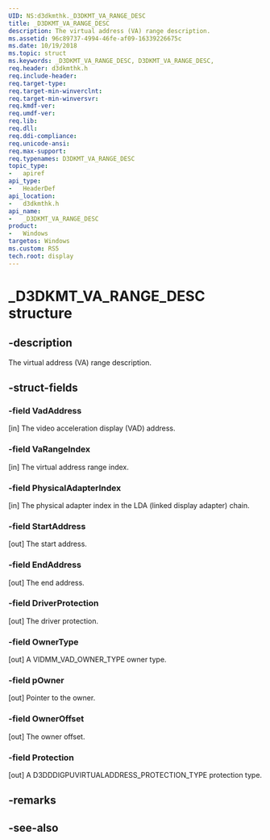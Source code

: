 ```yaml
---
UID: NS:d3dkmthk._D3DKMT_VA_RANGE_DESC
title: _D3DKMT_VA_RANGE_DESC
description: The virtual address (VA) range description.
ms.assetid: 96c89737-4994-46fe-af09-16339226675c
ms.date: 10/19/2018
ms.topic: struct
ms.keywords: _D3DKMT_VA_RANGE_DESC, D3DKMT_VA_RANGE_DESC, 
req.header: d3dkmthk.h
req.include-header:
req.target-type:
req.target-min-winverclnt:
req.target-min-winversvr:
req.kmdf-ver:
req.umdf-ver:
req.lib:
req.dll:
req.ddi-compliance:
req.unicode-ansi:
req.max-support:
req.typenames: D3DKMT_VA_RANGE_DESC
topic_type: 
-	apiref
api_type: 
-	HeaderDef
api_location: 
-	d3dkmthk.h
api_name: 
-	_D3DKMT_VA_RANGE_DESC
product:
-	Windows
targetos: Windows
ms.custom: RS5
tech.root: display
---
```


# _D3DKMT_VA_RANGE_DESC structure

## -description

The virtual address (VA) range description.

## -struct-fields

### -field VadAddress

[in] The video acceleration display (VAD) address.

### -field VaRangeIndex

[in] The virtual address range index.

### -field PhysicalAdapterIndex

[in] The physical adapter index in the LDA (linked display adapter) chain.

### -field StartAddress

[out] The start address.

### -field EndAddress

[out] The end address.

### -field DriverProtection

[out] The driver protection.

### -field OwnerType

[out] A VIDMM_VAD_OWNER_TYPE owner type.

### -field pOwner

[out] Pointer to the owner.

### -field OwnerOffset

[out] The owner offset.

### -field Protection
 
[out] A D3DDDIGPUVIRTUALADDRESS_PROTECTION_TYPE protection type.

## -remarks

## -see-also
